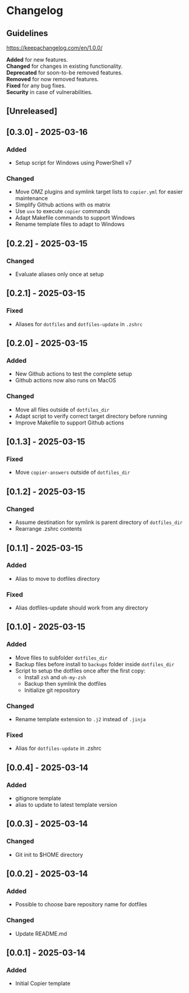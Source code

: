 # Changelog

## Guidelines

https://keepachangelog.com/en/1.0.0/

**Added** for new features.\
**Changed** for changes in existing functionality.\
**Deprecated** for soon-to-be removed features.\
**Removed** for now removed features.\
**Fixed** for any bug fixes.\
**Security** in case of vulnerabilities.

## [Unreleased]

## [0.3.0] - 2025-03-16

### Added

- Setup script for Windows using PowerShell v7

### Changed

- Move OMZ plugins and symlink target lists to `copier.yml` for easier maintenance
- Simplify Github actions with os matrix
- Use `uvx` to execute `copier` commands
- Adapt Makefile commands to support Windows
- Rename template files to adapt to Windows

## [0.2.2] - 2025-03-15

### Changed

- Evaluate aliases only once at setup

## [0.2.1] - 2025-03-15

### Fixed

- Aliases for `dotfiles` and `dotfiles-update` in `.zshrc`

## [0.2.0] - 2025-03-15

### Added

- New Github actions to test the complete setup
- Github actions now also runs on MacOS

### Changed

- Move all files outside of `dotfiles_dir`
- Adapt script to verify correct target directory before running
- Improve Makefile to support Github actions

## [0.1.3] - 2025-03-15

### Fixed

- Move `copier-answers` outside of `dotfiles_dir`

## [0.1.2] - 2025-03-15

### Changed

- Assume destination for symlink is parent directory of `dotfiles_dir`
- Rearrange .zshrc contents

## [0.1.1] - 2025-03-15

### Added

- Alias to move to dotfiles directory

### Fixed

- Alias dotfiles-update should work from any directory

## [0.1.0] - 2025-03-15

### Added

- Move files to subfolder `dotfiles_dir`
- Backup files before install to `backups` folder inside `dotfiles_dir`
- Script to setup the dotfiles once after the first copy:
  - Install `zsh` and `oh-my-zsh`
  - Backup then symlink the dotfiles
  - Initialize git repository

### Changed

- Rename template extension to `.j2` instead of `.jinja`

### Fixed

- Alias for `dotfiles-update` in .zshrc

## [0.0.4] - 2025-03-14

### Added

- gitignore template
- alias to update to latest template version

## [0.0.3] - 2025-03-14

### Changed

- Git init to $HOME directory

## [0.0.2] - 2025-03-14

### Added

- Possible to choose bare repository name for dotfiles

### Changed

- Update README.md

## [0.0.1] - 2025-03-14

### Added

- Initial Copier template
